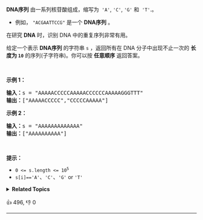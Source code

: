 <p><strong>DNA序列</strong>&nbsp;由一系列核苷酸组成，缩写为
 <meta charset="UTF-8" />&nbsp;<code>'A'</code>,&nbsp;<code>'C'</code>,&nbsp;<code>'G'</code>&nbsp;和
 <meta charset="UTF-8" />&nbsp;<code>'T'</code>.。</p>

<ul> 
 <li>例如，
  <meta charset="UTF-8" /><code>"ACGAATTCCG"</code>&nbsp;是一个 <strong>DNA序列</strong> 。</li> 
</ul>

<p>在研究 <strong>DNA</strong> 时，识别 DNA 中的重复序列非常有用。</p>

<p>给定一个表示 <strong>DNA序列</strong> 的字符串 <code>s</code> ，返回所有在 DNA 分子中出现不止一次的&nbsp;<strong>长度为&nbsp;<code>10</code></strong>&nbsp;的序列(子字符串)。你可以按 <strong>任意顺序</strong> 返回答案。</p>

<p>&nbsp;</p>

<p><strong>示例 1：</strong></p>

<pre>
<strong>输入：</strong>s = "AAAAACCCCCAAAAACCCCCCAAAAAGGGTTT"
<strong>输出：</strong>["AAAAACCCCC","CCCCCAAAAA"]
</pre>

<p><strong>示例 2：</strong></p>

<pre>
<strong>输入：</strong>s = "AAAAAAAAAAAAA"
<strong>输出：</strong>["AAAAAAAAAA"]
</pre>

<p>&nbsp;</p>

<p><strong>提示：</strong></p>

<ul> 
 <li><code>0 &lt;= s.length &lt;= 10<sup>5</sup></code></li> 
 <li><code>s[i]</code><code>==</code><code>'A'</code>、<code>'C'</code>、<code>'G'</code>&nbsp;or&nbsp;<code>'T'</code></li> 
</ul>

<details><summary><strong>Related Topics</strong></summary>位运算 | 哈希表 | 字符串 | 滑动窗口 | 哈希函数 | 滚动哈希</details><br>

<div>👍 496, 👎 0<span style='float: right;'></span></div>

<div id="labuladong"><hr>

</div>

